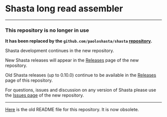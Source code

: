 # Shasta long read assembler
___

### This repository is no longer in use

**It has been replaced by the
`github.com/paoloshasta/shasta`
[repository](https://github.com/paoloshasta/shasta).**

Shasta development continues in the new repository. 

New Shasta releases will appear in the
[Releases](https://github.com/paoloshasta/shasta/releases) page of the new repository.

Old Shasta releases (up to 0.10.0) continue to be available in the
[Releases](https://github.com/chanzuckerberg/shasta/releases) page of this repository.

For questions, issues and discussion on any version of Shasta please use the
[Issues page](https://github.com/paoloshasta/shasta/issues)
of the new repository.
___

[Here](OLD-README.md)
is the old README file for this repository. It is now obsolete.



